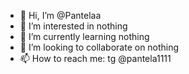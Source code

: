 - 👋 Hi, I’m @Pantelaa
- 👀 I’m interested in nothing
- 🌱 I’m currently learning nothing
- 💞️ I’m looking to collaborate on nothing
- 📫 How to reach me: tg @pantela1111

<!---
Pantelaa/Pantelaa is a ✨ special ✨ repository because its `README.md` (this file) appears on your GitHub profile.
You can click the Preview link to take a look at your changes.
--->
